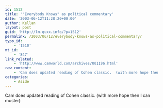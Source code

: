 ```yaml
---
id: 1512
title: '"Everybody Knows" as political commentary'
date: '2003-06-12T11:28:20+00:00'
author: Kellan
layout: post
guid: 'http://lm.quxx.info/?p=1512'
permalink: /2003/06/12/everybody-knows-as-political-commentary/
typo_id:
    - '1510'
mt_id:
    - '847'
link_related:
    - 'http://www.camworld.com/archives/001196.html'
raw_content:
    - 'Cam does updated reading of Cohen classic.  (with more hope then I can muster)'
categories:
    - Aside
---
```


Cam does updated reading of Cohen classic. (with more hope then I can muster)